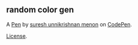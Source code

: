 random color gen
----------------


A [Pen](https://codepen.io/sureshmenon/pen/dZZRWx) by [suresh unnikrishnan menon](https://codepen.io/sureshmenon) on [CodePen](https://codepen.io).

[License](https://codepen.io/sureshmenon/pen/dZZRWx/license).